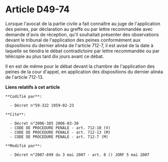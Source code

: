 # Article D49-74

Lorsque l'avocat de la partie civile a fait connaître au juge de l'application des peines, par déclaration au greffe ou par
lettre recommandée avec demande d'avis de réception, qu'il souhaitait présenter des observations devant le tribunal de
l'application des peines conformément aux dispositions du dernier alinéa de l'article 712-7, il est avisé de la date à
laquelle se tiendra le débat contradictoire par lettre recommandée ou par télécopie au plus tard dix jours avant ce débat.

Il en est de même pour le débat devant la chambre de l'application des peines de la cour d'appel, en application des
dispositions du dernier alinéa de l'article 712-13.

**Liens relatifs à cet article**

	**Codifié par**:

	  - Décret n°59-322 1959-02-23

	**Cite**:

	  - Décret n°2006-385 2006-03-30
	  - CODE DE PROCEDURE PENALE - art. 712-10 (V)
	  - CODE DE PROCEDURE PENALE - art. 712-13 (M)
	  - CODE DE PROCEDURE PENALE - art. 712-7 (M)

	**Modifié par**:

	  - Décret n°2007-699 du 3 mai 2007 - art. 8 () JORF 5 mai 2007
